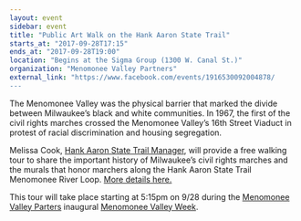 ```yaml
---
layout: event
sidebar: event
title: "Public Art Walk on the Hank Aaron State Trail"
starts_at: "2017-09-28T17:15"
ends_at: "2017-09-28T19:00"
location: "Begins at the Sigma Group (1300 W. Canal St.)"
organization: "Menomonee Valley Partners"
external_link: "https://www.facebook.com/events/1916530092004878/
---
```


The Menomonee Valley was the physical barrier that marked the divide between Milwaukee’s black and white communities. In 1967, the first of the civil rights marches crossed the Menomonee Valley’s 16th Street Viaduct in protest of racial discrimination and housing segregation. 

Melissa Cook, [Hank Aaron State Trail Manager](http://www.hankaaronstatetrail.org), will provide a free walking tour to share the important history of Milwaukee’s civil rights marches and the murals that honor marchers along the Hank Aaron State Trail Menomonee River Loop. [More details here.](https://www.facebook.com/events/1916530092004878/)

This tour will take place starting at 5:15pm on 9/28 during the [Menomonee Valley Parters](http://www.renewthevalley.org) inaugural [Menomonee Valley Week](http://www.renewthevalley.org/documents/225-first-every-valley-week-from-sep-23-30).
